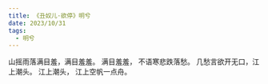 ```yaml
---
title: 《丑奴儿·欲停》明兮
date: 2023/10/31
tags:
  - 明兮
---
```

山摇雨落满目羞，满目羞羞。
满目羞羞，
不语寒悲跌落愁。
几愁言欲开无口，江上潮头。
江上潮头，
江上空帆一点舟。
